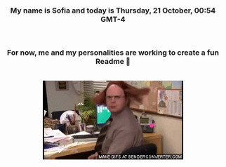 


<div align="center">
<h3 >My name is Sofia and today is Thursday, 21 October, 00:54 GMT-4</h3><br>
<h3 >For now, me and my personalities are working to create a fun Readme 👋
</h3><br>
<img src='img/dwight.gif' alt='working...'/>
</div>
